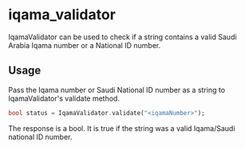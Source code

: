 # iqama_validator

IqamaValidator can be used to check if a string contains a valid Saudi Arabia Iqama number or a National ID number.
 
## Usage

Pass the Iqama number or Saudi National ID number as a string to IqamaValidator's validate method. 

```dart
bool status = IqamaValidator.validate("<iqamaNumber>");
```
          
The response is a bool. It is true if the string was a valid Iqama/Saudi national ID number.
                  
